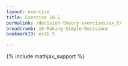 ```yaml
---
layout: exercise
title: Exercise 16.5
permalink: /decision-theory-exercises/ex_5/
breadcrumb: 16-Making-Simple-Decisions
bookmarkID: ex16.5

---
```


{% include mathjax_support %}
